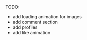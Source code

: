 TODO:

- add loading animation for images
- add comment section
- add profiles
- add like animation
